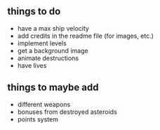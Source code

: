 things to do
-----
- have a max ship velocity
- add credits in the readme file (for images, etc.)
- implement levels
- get a background image
- animate destructions
- have lives


things to maybe add
----
- different weapons
- bonuses from destroyed asteroids
- points system
